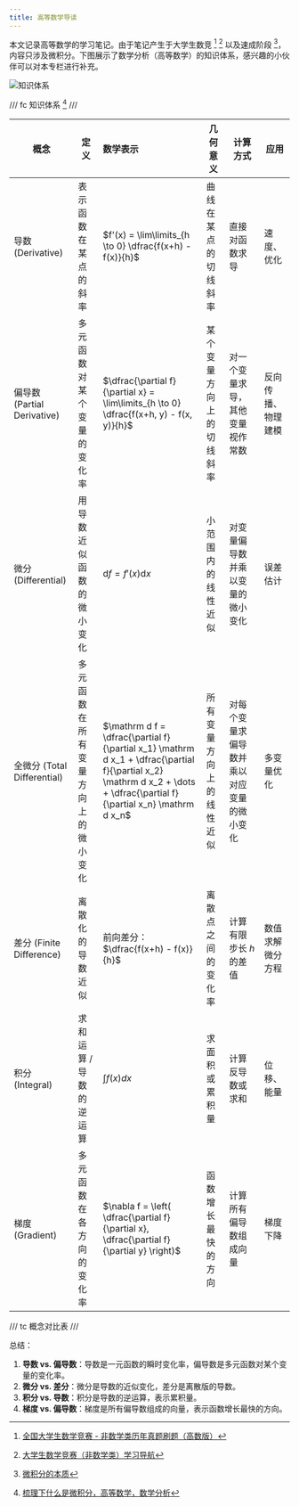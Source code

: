 ```yaml
---
title: 高等数学导读
---
```


本文记录高等数学的学习笔记。由于笔记产生于大学生数竞 [^comp] [^comp2] 以及速成阶段 [^origin]，内容只涉及微积分。下图展示了数学分析（高等数学）的知识体系，感兴趣的小伙伴可以对本专栏进行补充。

[^comp]: [全国大学生数学竞赛 - 非数学类历年真题刷题（高数版）](https://www.bilibili.com/video/BV1N44y1h7Uh/)
[^comp2]: [大学生数学竞赛（非数学类）学习导航](https://zhuanlan.zhihu.com/p/395552547)
[^origin]: [微积分的本质](https://www.bilibili.com/video/BV1qW411N7FU)

![知识体系](https://dwj-oss.oss-cn-nanjing.aliyuncs.com/images/20250310230705375.jpg)

/// fc
知识体系 [^arch]
///

[^arch]: [梳理下什么是微积分，高等数学，数学分析](https://zhuanlan.zhihu.com/p/32349108)

| **概念**   | **定义** | **数学表示** | **几何意义** | **计算方式** | **应用** |
|-----------|---------|:-----------|------------|------------|------------|
| 导数 (Derivative) | 表示函数在某点的斜率 | $f'(x) = \lim\limits_{h \to 0} \dfrac{f(x+h) - f(x)}{h}$ | 曲线在某点的切线斜率 | 直接对函数求导 | 速度、优化 |
| 偏导数 (Partial Derivative) | 多元函数对某个变量的变化率 | $\dfrac{\partial f}{\partial x} = \lim\limits_{h \to 0} \dfrac{f(x+h, y) - f(x, y)}{h}$ | 某个变量方向上的切线斜率 | 对一个变量求导，其他变量视作常数 | 反向传播、物理建模 |
| 微分 (Differential) | 用导数近似函数的微小变化 | $\mathrm d f = f'(x)\mathrm dx$ | 小范围内的线性近似 | 对变量偏导数并乘以变量的微小变化 | 误差估计 |
| 全微分 (Total Differential) | 多元函数在所有变量方向上的微小变化 | $\mathrm d f = \dfrac{\partial f}{\partial x_1} \mathrm d x_1 + \dfrac{\partial f}{\partial x_2} \mathrm d x_2 + \dots + \dfrac{\partial f}{\partial x_n} \mathrm d x_n$ | 所有变量方向上的线性近似 | 对每个变量求偏导数并乘以对应变量的微小变化 | 多变量优化 |
| 差分 (Finite Difference) | 离散化的导数近似 | 前向差分：$\dfrac{f(x+h) - f(x)}{h}$ | 离散点之间的变化率 | 计算有限步长 $h$ 的差值 | 数值求解微分方程 |
| 积分 (Integral) | 求和运算 / 导数的逆运算 | $\displaystyle \int f(x) dx$ | 求面积或累积量 | 计算反导数或求和 | 位移、能量 |
| 梯度 (Gradient) | 多元函数在各方向的变化率 | $\nabla f = \left( \dfrac{\partial f}{\partial x}, \dfrac{\partial f}{\partial y} \right)$ | 函数增长最快的方向 | 计算所有偏导数组成向量 | 梯度下降 |

/// tc
概念对比表
///

总结：

1. **导数 vs. 偏导数**：导数是一元函数的瞬时变化率，偏导数是多元函数对某个变量的变化率。
2. **微分 vs. 差分**：微分是导数的近似变化，差分是离散版的导数。
3. **积分 vs. 导数**：积分是导数的逆运算，表示累积量。
4. **梯度 vs. 偏导数**：梯度是所有偏导数组成的向量，表示函数增长最快的方向。
